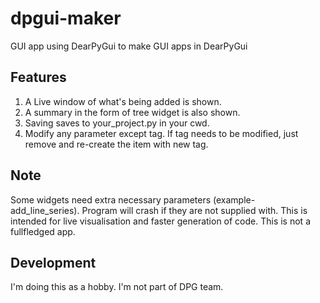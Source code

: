 # dpgui-maker
GUI app using DearPyGui to make GUI apps in DearPyGui

## Features
1) A Live window of what's being added is shown.
2) A summary in the form of tree widget is also shown.
3) Saving saves to your_project.py in your cwd.
4) Modify any parameter except tag. If tag needs to be modified, just remove and re-create the item with new tag.

## Note
Some widgets need extra necessary parameters (example- add_line_series). Program will crash if they are not supplied with.
This is intended for live visualisation and faster generation of code.
This is not a fullfledged app.


## Development
I'm doing this as a hobby. I'm not part of DPG team.
